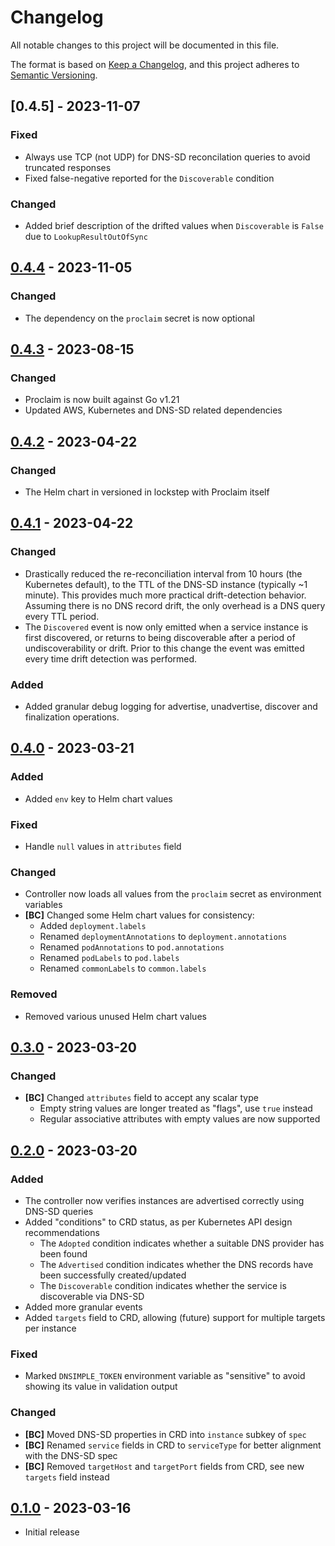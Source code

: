 # Changelog

All notable changes to this project will be documented in this file.

The format is based on [Keep a Changelog], and this project adheres to
[Semantic Versioning].

<!-- references -->

[keep a changelog]: https://keepachangelog.com/en/1.0.0/
[semantic versioning]: https://semver.org/spec/v2.0.0.html

## [0.4.5] - 2023-11-07

### Fixed

- Always use TCP (not UDP) for DNS-SD reconcilation queries to avoid truncated responses
- Fixed false-negative reported for the `Discoverable` condition

### Changed

- Added brief description of the drifted values when `Discoverable` is `False` due to `LookupResultOutOfSync`

## [0.4.4] - 2023-11-05

### Changed

- The dependency on the `proclaim` secret is now optional

## [0.4.3] - 2023-08-15

### Changed

- Proclaim is now built against Go v1.21
- Updated AWS, Kubernetes and DNS-SD related dependencies

## [0.4.2] - 2023-04-22

### Changed

- The Helm chart in versioned in lockstep with Proclaim itself

## [0.4.1] - 2023-04-22

### Changed

- Drastically reduced the re-reconciliation interval from 10 hours (the
  Kubernetes default), to the TTL of the DNS-SD instance (typically ~1 minute).
  This provides much more practical drift-detection behavior. Assuming there is
  no DNS record drift, the only overhead is a DNS query every TTL period.
- The `Discovered` event is now only emitted when a service instance is first
  discovered, or returns to being discoverable after a period of
  undiscoverability or drift. Prior to this change the event was emitted every
  time drift detection was performed.

### Added

- Added granular debug logging for advertise, unadvertise, discover and
  finalization operations.

## [0.4.0] - 2023-03-21

### Added

- Added `env` key to Helm chart values

### Fixed

- Handle `null` values in `attributes` field

### Changed

- Controller now loads all values from the `proclaim` secret as environment variables
- **[BC]** Changed some Helm chart values for consistency:
  - Added `deployment.labels`
  - Renamed `deploymentAnnotations` to `deployment.annotations`
  - Renamed `podAnnotations` to `pod.annotations`
  - Renamed `podLabels` to `pod.labels`
  - Renamed `commonLabels` to `common.labels`

### Removed

- Removed various unused Helm chart values

## [0.3.0] - 2023-03-20

### Changed

- **[BC]** Changed `attributes` field to accept any scalar type
  - Empty string values are longer treated as "flags", use `true` instead
  - Regular associative attributes with empty values are now supported

## [0.2.0] - 2023-03-20

### Added

- The controller now verifies instances are advertised correctly using DNS-SD queries
- Added "conditions" to CRD status, as per Kubernetes API design recommendations
  - The `Adopted` condition indicates whether a suitable DNS provider has been found
  - The `Advertised` condition indicates whether the DNS records have been successfully created/updated
  - The `Discoverable` condition indicates whether the service is discoverable via DNS-SD
- Added more granular events
- Added `targets` field to CRD, allowing (future) support for multiple targets per instance

### Fixed

- Marked `DNSIMPLE_TOKEN` environment variable as "sensitive" to avoid showing its value in validation output

### Changed

- **[BC]** Moved DNS-SD properties in CRD into `instance` subkey of `spec`
- **[BC]** Renamed `service` fields in CRD to `serviceType` for better alignment with the DNS-SD spec
- **[BC]** Removed `targetHost` and `targetPort` fields from CRD, see new `targets` field instead

## [0.1.0] - 2023-03-16

- Initial release

<!-- references -->

[unreleased]: https://github.com/dogmatiq/proclaim
[0.1.0]: https://github.com/dogmatiq/proclaim/releases/tag/v0.1.0
[0.2.0]: https://github.com/dogmatiq/proclaim/releases/tag/v0.2.0
[0.3.0]: https://github.com/dogmatiq/proclaim/releases/tag/v0.3.0
[0.4.0]: https://github.com/dogmatiq/proclaim/releases/tag/v0.4.0
[0.4.1]: https://github.com/dogmatiq/proclaim/releases/tag/v0.4.1
[0.4.2]: https://github.com/dogmatiq/proclaim/releases/tag/v0.4.2
[0.4.3]: https://github.com/dogmatiq/proclaim/releases/tag/v0.4.3
[0.4.4]: https://github.com/dogmatiq/proclaim/releases/tag/v0.4.4

<!-- version template
## [0.0.1] - YYYY-MM-DD

### Added
### Changed
### Deprecated
### Removed
### Fixed
### Security
-->
